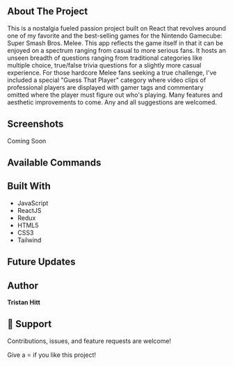 ## About The Project

This is a nostalgia fueled passion project built on React that revolves around one of my favorite and the best-selling games for the Nintendo Gamecube: Super Smash Bros. Melee. This app reflects the game itself in that it can be enjoyed on a spectrum ranging from casual to more serious fans. It hosts an unseen breadth of questions ranging from traditional categories like multiple choice, true/false trivia questions for a slightly more casual experience. For those hardcore Melee fans seeking a true challenge, I've included a special "Guess That Player" category where video clips of professional players are displayed with gamer tags and commentary omitted where the player must figure out who's playing. Many features and aesthetic improvements to come. Any and all suggestions are welcomed.

## Screenshots

Coming Soon

## Available Commands

## Built With

- JavaScript
- ReactJS
- Redux
- HTML5
- CSS3
- Tailwind

## Future Updates

## Author

**Tristan Hitt**


## 🤝 Support

Contributions, issues, and feature requests are welcome!

Give a ⭐️ if you like this project!

